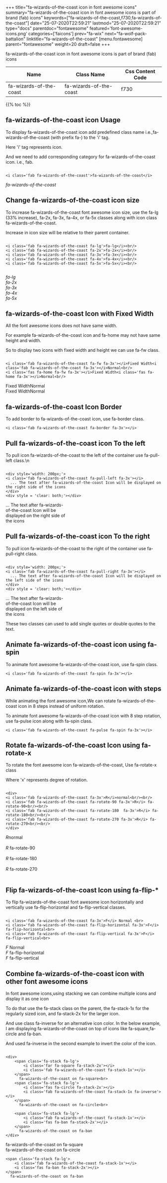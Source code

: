 +++
title="fa-wizards-of-the-coast icon in font awesome icons"
summary="fa-wizards-of-the-coast icon in font awesome icons is part of brand (fab) icons"
keywords=["fa-wizards-of-the-coast,f730,fa-wizards-of-the-coast"]
date="25-07-2020T22:59:21"
lastmod="25-07-2020T22:59:21"
type="docs"
parentdoc="fontawesome"
featured='font-awesome-icons.png'
categories=['faicons']
prev="fa-wix"
next="fa-wolf-pack-battalion"
linktitle="fa-wizards-of-the-coast"
[menu.fontawesome]
parent="fontawesome"
weight=20
draft=false
+++


fa-wizards-of-the-coast icon in font awesome icons is part of brand (fab) icons

<div class='table-responsive'><table class='table'><thead><tr><th>Name</th><th>Class Name</th><th>Css Content Code</th></tr></thead><tbody><tr><td>fa-wizards-of-the-coast</td><td>fa-wizards-of-the-coast</td><td>f730</td></tr></tbody></table></div>


{{% toc %}}


## fa-wizards-of-the-coast icon Usage

To display fa-wizards-of-the-coast icon add predefined class name i.e.,fa-wizards-of-the-coast (with prefix fa-) to the 'i' tag.

Here 'i' tag represents icon.

And we need to add corresponding category for fa-wizards-of-the-coast icon. i.e., fab.


```

<i class='fab fa-wizards-of-the-coast'>fa-wizards-of-the-coast</i>
```

<i class='fab fa-wizards-of-the-coast'>fa-wizards-of-the-coast</i>




## Change fa-wizards-of-the-coast icon size
To increase fa-wizards-of-the-coast font awesome icon size, use the fa-lg (33% increase), fa-2x, fa-3x, fa-4x, or fa-5x classes along with icon class fa-wizards-of-the-coast.

Increase in icon size will be relative to their parent container. 

```

<i class='fab fa-wizards-of-the-coast fa-lg'>fa-lg</i><br/>
<i class='fab fa-wizards-of-the-coast fa-2x'>fa-2x</i><br/>
<i class='fab fa-wizards-of-the-coast fa-3x'>fa-3x</i><br/>
<i class='fab fa-wizards-of-the-coast fa-4x'>fa-4x</i><br/>
<i class='fab fa-wizards-of-the-coast fa-5x'>fa-5x</i><br/>
            
```

<i class='fab fa-wizards-of-the-coast fa-lg'>fa-lg</i><br/>
<i class='fab fa-wizards-of-the-coast fa-2x'>fa-2x</i><br/>
<i class='fab fa-wizards-of-the-coast fa-3x'>fa-3x</i><br/>
<i class='fab fa-wizards-of-the-coast fa-4x'>fa-4x</i><br/>
<i class='fab fa-wizards-of-the-coast fa-5x'>fa-5x</i><br/>
            



## fa-wizards-of-the-coast Icon with Fixed Width 

All the font awesome icons does not have same width.

For example fa-wizards-of-the-coast icon and fa-home may not have same height and width.

So to display two icons with fixed width and height we can use fa-fw class.


```

<i class='fab fa-wizards-of-the-coast fa-fw fa-3x'></i>Fixed Width<i class='fab fa-wizards-of-the-coast fa-3x'></i>Normal<br/>
<i class='fas fa-home fa-fw fa-3x'></i>Fixed Width<i class='fas fa-home fa-3x'></i>Normal<br/>
```

<i class='fab fa-wizards-of-the-coast fa-fw fa-3x'></i>Fixed Width<i class='fab fa-wizards-of-the-coast fa-3x'></i>Normal<br/>
<i class='fas fa-home fa-fw fa-3x'></i>Fixed Width<i class='fas fa-home fa-3x'></i>Normal<br/>



## fa-wizards-of-the-coast Icon Border 

To add border to fa-wizards-of-the-coast icon, use fa-border class.


```
<i class='fab fa-wizards-of-the-coast fa-border fa-3x'></i>

```
<i class='fab fa-wizards-of-the-coast fa-border fa-3x'></i>





## Pull fa-wizards-of-the-coast icon To the left

To pull icon fa-wizards-of-the-coast to the left of the container use fa-pull-left class.\n

```

<div style='width: 200px;'>
<i class='fab fa-wizards-of-the-coast fa-pull-left fa-3x'></i>
  ... The text after fa-wizards-of-the-coast Icon will be displayed on the right side of the icons
</div>
<div style = 'clear: both;'></div>
```

<div style='width: 200px;'>
<i class='fab fa-wizards-of-the-coast fa-pull-left fa-3x'></i>
  ... The text after fa-wizards-of-the-coast Icon will be displayed on the right side of the icons
</div>
<div style = 'clear: both;'></div>




## Pull fa-wizards-of-the-coast icon To the right
To pull icon fa-wizards-of-the-coast to the right of the container use fa-pull-right class.

```

<div style='width: 200px;'>
<i class='fab fa-wizards-of-the-coast fa-pull-right fa-3x'></i>
  ... The text after fa-wizards-of-the-coast Icon will be displayed on the left side of the icons
</div>
<div style = 'clear: both;'></div>
```

<div style='width: 200px;'>
<i class='fab fa-wizards-of-the-coast fa-pull-right fa-3x'></i>
  ... The text after fa-wizards-of-the-coast Icon will be displayed on the left side of the icons
</div>
<div style = 'clear: both;'></div>

These two classes can used to add single quotes or double quotes to the text.


## Animate fa-wizards-of-the-coast icon using fa-spin
To animate font awesome fa-wizards-of-the-coast icon, use fa-spin class.

```
<i class='fab fa-wizards-of-the-coast fa-spin fa-3x'></i>
```
<i class='fab fa-wizards-of-the-coast fa-spin fa-3x'></i>




## Animate fa-wizards-of-the-coast icon with steps
While animating the font awesome icon,We can rotate fa-wizards-of-the-coast icon in 8 steps instead of uniform rotation.

To animate font awesome fa-wizards-of-the-coast icon with 8 step rotation, use fa-pulse icon along with fa-spin class.


```
<i class='fab fa-wizards-of-the-coast fa-pulse fa-spin fa-3x'></i>

```
<i class='fab fa-wizards-of-the-coast fa-pulse fa-spin fa-3x'></i>





## Rotate fa-wizards-of-the-coast Icon using fa-rotate-x
To rotate the font awesome icon fa-wizards-of-the-coast, Use fa-rotate-x class

Where 'x' represents degree of rotation.


```

<div>
<i class='fab fa-wizards-of-the-coast fa-3x'>R</i>normal<br/><br/>
<i class='fab fa-wizards-of-the-coast fa-rotate-90 fa-3x'>R</i> fa-rotate-90<br/><br/> 
<i class='fab fa-wizards-of-the-coast fa-rotate-180  fa-3x'>R</i> fa-rotate-180<br/><br/> 
<i class='fab fa-wizards-of-the-coast fa-rotate-270 fa-3x'>R</i> fa-rotate-270<br/><br/>
</div>
```

<div>
<i class='fab fa-wizards-of-the-coast fa-3x'>R</i>normal<br/><br/>
<i class='fab fa-wizards-of-the-coast fa-rotate-90 fa-3x'>R</i> fa-rotate-90<br/><br/> 
<i class='fab fa-wizards-of-the-coast fa-rotate-180  fa-3x'>R</i> fa-rotate-180<br/><br/> 
<i class='fab fa-wizards-of-the-coast fa-rotate-270 fa-3x'>R</i> fa-rotate-270<br/><br/>
</div>




## Flip fa-wizards-of-the-coast Icon using fa-flip-*
To flip fa-wizards-of-the-coast font awesome icon horizontally and vertically use fa-flip-horizontal and fa-flip-vertical classes. 

```

<i class='fab fa-wizards-of-the-coast fa-3x'>F</i> Normal <br>
<i class='fab fa-wizards-of-the-coast fa-flip-horizontal fa-3x'>F</i> fa-flip-horizontal<br>
<i class='fab fa-wizards-of-the-coast fa-flip-vertical fa-3x'>F</i> fa-flip-vertical<br>
```

<i class='fab fa-wizards-of-the-coast fa-3x'>F</i> Normal <br>
<i class='fab fa-wizards-of-the-coast fa-flip-horizontal fa-3x'>F</i> fa-flip-horizontal<br>
<i class='fab fa-wizards-of-the-coast fa-flip-vertical fa-3x'>F</i> fa-flip-vertical<br>




## Combine fa-wizards-of-the-coast icon with other font awesome icons
In font awesome icons,using stacking we can combine multiple icons and display it as one icon 

To do that use the fa-stack class on the parent, the fa-stack-1x for the regularly sized icon, and fa-stack-2x for the larger icon.

And use class fa-inverse for an alternative icon color. 
In the below example, I am displaying fa-wizards-of-the-coast on top of icons like fa-square,fa-circle and fa-ban.

And used fa-inverse in the second example to invert the color of the icon.

```

<div>
    <span class='fa-stack fa-lg'>
        <i class='far fa-square fa-stack-2x'></i>
        <i class='fab fa-wizards-of-the-coast fa-stack-1x'></i>
    </span>
      fa-wizards-of-the-coast on fa-square<br>
    <span class='fa-stack fa-lg'>
        <i class='fas fa-circle fa-stack-2x'></i>
        <i class='fab fa-wizards-of-the-coast fa-stack-1x fa-inverse'></i>
    </span>
      fa-wizards-of-the-coast on fa-circle<br>

    <span class='fa-stack fa-lg'>
        <i class='fab fa-wizards-of-the-coast fa-stack-1x'></i>
        <i class='fas fa-ban fa-stack-2x'></i>
    </span>
      fa-wizards-of-the-coast on fa-ban
</div>
```

<div>
    <span class='fa-stack fa-lg'>
        <i class='far fa-square fa-stack-2x'></i>
        <i class='fab fa-wizards-of-the-coast fa-stack-1x'></i>
    </span>
      fa-wizards-of-the-coast on fa-square<br>
    <span class='fa-stack fa-lg'>
        <i class='fas fa-circle fa-stack-2x'></i>
        <i class='fab fa-wizards-of-the-coast fa-stack-1x fa-inverse'></i>
    </span>
      fa-wizards-of-the-coast on fa-circle<br>

    <span class='fa-stack fa-lg'>
        <i class='fab fa-wizards-of-the-coast fa-stack-1x'></i>
        <i class='fas fa-ban fa-stack-2x'></i>
    </span>
      fa-wizards-of-the-coast on fa-ban
</div>






